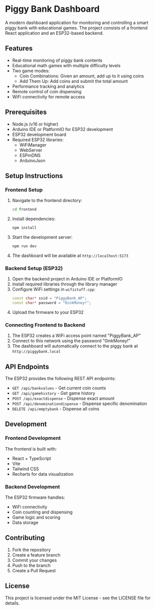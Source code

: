 # Piggy Bank Dashboard

A modern dashboard application for monitoring and controlling a smart piggy bank with educational games. The project consists of a frontend React application and an ESP32-based backend.


## Features

- Real-time monitoring of piggy bank contents
- Educational math games with multiple difficulty levels
- Two game modes:
  - Coin Combinations: Given an amount, add up to it using coins
  - Add Them Up: Add coins and submit the total amount
- Performance tracking and analytics
- Remote control of coin dispensing
- WiFi connectivity for remote access

## Prerequisites

- Node.js (v16 or higher)
- Arduino IDE or PlatformIO for ESP32 development
- ESP32 development board
- Required ESP32 libraries:
  - WiFiManager
  - WebServer
  - ESPmDNS
  - ArduinoJson

## Setup Instructions

### Frontend Setup

1. Navigate to the frontend directory:
   ```bash
   cd frontend
   ```

2. Install dependencies:
   ```bash
   npm install
   ```

3. Start the development server:
   ```bash
   npm run dev
   ```

4. The dashboard will be available at `http://localhost:5173`

### Backend Setup (ESP32)

1. Open the backend project in Arduino IDE or PlatformIO
2. Install required libraries through the library manager
3. Configure WiFi settings in `wifistuff.cpp`:
   ```cpp
   const char* ssid = "PiggyBank_AP";
   const char* password = "0inkMoney!";
   ```
4. Upload the firmware to your ESP32

### Connecting Frontend to Backend

1. The ESP32 creates a WiFi access point named "PiggyBank_AP"
2. Connect to this network using the password "0inkMoney!"
3. The dashboard will automatically connect to the piggy bank at `http://piggybank.local`

## API Endpoints

The ESP32 provides the following REST API endpoints:

- `GET /api/bankvalues` - Get current coin counts
- `GET /api/gamehistory` - Get game history
- `POST /api/exactdispense` - Dispense exact amount
- `POST /api/denominationdispense` - Dispense specific denomination
- `DELETE /api/emptybank` - Dispense all coins

## Development

### Frontend Development

The frontend is built with:
- React + TypeScript
- Vite
- Tailwind CSS
- Recharts for data visualization

### Backend Development

The ESP32 firmware handles:
- WiFi connectivity
- Coin counting and dispensing
- Game logic and scoring
- Data storage

## Contributing

1. Fork the repository
2. Create a feature branch
3. Commit your changes
4. Push to the branch
5. Create a Pull Request

## License

This project is licensed under the MIT License - see the LICENSE file for details.
